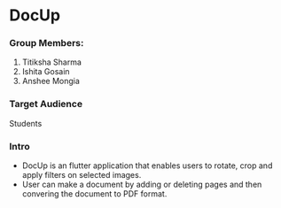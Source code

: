 # DocUp

### Group Members:

1. Titiksha Sharma
2. Ishita Gosain
3. Anshee Mongia

### Target Audience
Students

### Intro

- DocUp is an flutter application that enables users to rotate, crop and apply filters on selected images.
- User can make a document by adding or deleting pages and then convering the document to PDF format.
